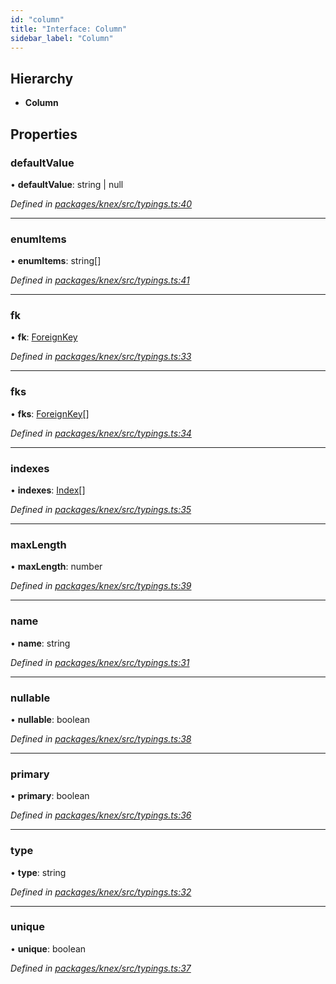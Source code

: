 ```yaml
---
id: "column"
title: "Interface: Column"
sidebar_label: "Column"
---
```


## Hierarchy

* **Column**

## Properties

### defaultValue

•  **defaultValue**: string \| null

*Defined in [packages/knex/src/typings.ts:40](https://github.com/mikro-orm/mikro-orm/blob/c7aaca40d/packages/knex/src/typings.ts#L40)*

___

### enumItems

•  **enumItems**: string[]

*Defined in [packages/knex/src/typings.ts:41](https://github.com/mikro-orm/mikro-orm/blob/c7aaca40d/packages/knex/src/typings.ts#L41)*

___

### fk

•  **fk**: [ForeignKey](foreignkey.md)

*Defined in [packages/knex/src/typings.ts:33](https://github.com/mikro-orm/mikro-orm/blob/c7aaca40d/packages/knex/src/typings.ts#L33)*

___

### fks

•  **fks**: [ForeignKey](foreignkey.md)[]

*Defined in [packages/knex/src/typings.ts:34](https://github.com/mikro-orm/mikro-orm/blob/c7aaca40d/packages/knex/src/typings.ts#L34)*

___

### indexes

•  **indexes**: [Index](index.md)[]

*Defined in [packages/knex/src/typings.ts:35](https://github.com/mikro-orm/mikro-orm/blob/c7aaca40d/packages/knex/src/typings.ts#L35)*

___

### maxLength

•  **maxLength**: number

*Defined in [packages/knex/src/typings.ts:39](https://github.com/mikro-orm/mikro-orm/blob/c7aaca40d/packages/knex/src/typings.ts#L39)*

___

### name

•  **name**: string

*Defined in [packages/knex/src/typings.ts:31](https://github.com/mikro-orm/mikro-orm/blob/c7aaca40d/packages/knex/src/typings.ts#L31)*

___

### nullable

•  **nullable**: boolean

*Defined in [packages/knex/src/typings.ts:38](https://github.com/mikro-orm/mikro-orm/blob/c7aaca40d/packages/knex/src/typings.ts#L38)*

___

### primary

•  **primary**: boolean

*Defined in [packages/knex/src/typings.ts:36](https://github.com/mikro-orm/mikro-orm/blob/c7aaca40d/packages/knex/src/typings.ts#L36)*

___

### type

•  **type**: string

*Defined in [packages/knex/src/typings.ts:32](https://github.com/mikro-orm/mikro-orm/blob/c7aaca40d/packages/knex/src/typings.ts#L32)*

___

### unique

•  **unique**: boolean

*Defined in [packages/knex/src/typings.ts:37](https://github.com/mikro-orm/mikro-orm/blob/c7aaca40d/packages/knex/src/typings.ts#L37)*
